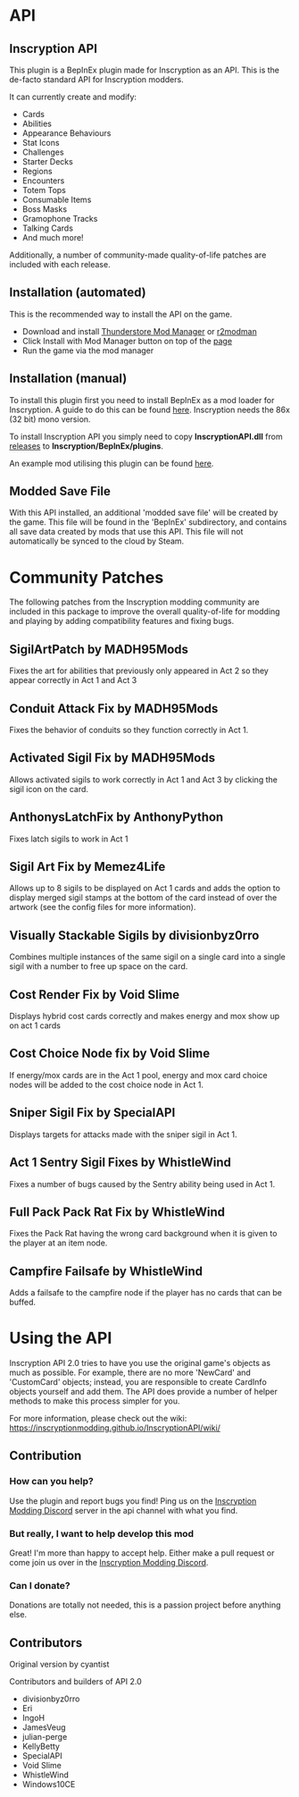 
# API

## Inscryption API

This plugin is a BepInEx plugin made for Inscryption as an API. This is the de-facto standard API for Inscryption modders.

It can currently create and modify:
- Cards
- Abilities
- Appearance Behaviours
- Stat Icons
- Challenges
- Starter Decks
- Regions
- Encounters
- Totem Tops
- Consumable Items
- Boss Masks
- Gramophone Tracks
- Talking Cards
- And much more!

Additionally, a number of community-made quality-of-life patches are included with each release.

## Installation (automated)
This is the recommended way to install the API on the game.

- Download and install [Thunderstore Mod Manager](https://www.overwolf.com/app/Thunderstore-Thunderstore_Mod_Manager) or [r2modman](https://timberborn.thunderstore.io/package/ebkr/r2modman/)
- Click Install with Mod Manager button on top of the [page](https://inscryption.thunderstore.io/package/API_dev/API/)
- Run the game via the mod manager

## Installation (manual)
To install this plugin first you need to install BepInEx as a mod loader for Inscryption. A guide to do this can be found [here](https://docs.bepinex.dev/articles/user_guide/installation/index.html#where-to-download-bepinex). Inscryption needs the 86x (32 bit) mono version.

To install Inscryption API you simply need to copy **InscryptionAPI.dll** from [releases](https://github.com/ScottWilson0903/InscryptionAPI/releases) to **Inscryption/BepInEx/plugins**.

An example mod utilising this plugin can be found [here](https://github.com/debugman18/InscryptionExampleMod).

## Modded Save File
With this API installed, an additional 'modded save file' will be created by the game. This file will be found in the 'BepInEx' subdirectory, and contains all save data created by mods that use this API. This file will not automatically be synced to the cloud by Steam.

# Community Patches

The following patches from the Inscryption modding community are included in this package to improve the overall quality-of-life for modding and playing by adding compatibility features and fixing bugs.

## SigilArtPatch by MADH95Mods
Fixes the art for abilities that previously only appeared in Act 2 so they appear correctly in Act 1 and Act 3

## Conduit Attack Fix by MADH95Mods
Fixes the behavior of conduits so they function correctly in Act 1.

## Activated Sigil Fix by MADH95Mods
Allows activated sigils to work correctly in Act 1 and Act 3 by clicking the sigil icon on the card.

## AnthonysLatchFix by AnthonyPython
Fixes latch sigils to work in Act 1

## Sigil Art Fix by Memez4Life
Allows up to 8 sigils to be displayed on Act 1 cards and adds the option to display merged sigil stamps at the bottom of the card instead of over the artwork (see the config files for more information).

## Visually Stackable Sigils by divisionbyz0rro
Combines multiple instances of the same sigil on a single card into a single sigil with a number to free up space on the card.

## Cost Render Fix by Void Slime
Displays hybrid cost cards correctly and makes energy and mox show up on act 1 cards

## Cost Choice Node fix by Void Slime
If energy/mox cards are in the Act 1 pool, energy and mox card choice nodes will be added to the cost choice node in Act 1.

## Sniper Sigil Fix by SpecialAPI
Displays targets for attacks made with the sniper sigil in Act 1.

## Act 1 Sentry Sigil Fixes by WhistleWind
Fixes a number of bugs caused by the Sentry ability being used in Act 1.

## Full Pack Pack Rat Fix by WhistleWind
Fixes the Pack Rat having the wrong card background when it is given to the player at an item node.

## Campfire Failsafe by WhistleWind
Adds a failsafe to the campfire node if the player has no cards that can be buffed.

# Using the API

Inscryption API 2.0 tries to have you use the original game's objects as much as possible. For example, there are no more 'NewCard' and 'CustomCard' objects; instead, you are responsible to create CardInfo objects yourself and add them.
The API does provide a number of helper methods to make this process simpler for you.

For more information, please check out the wiki: https://inscryptionmodding.github.io/InscryptionAPI/wiki/

## Contribution

### How can you help?
Use the plugin and report bugs you find! Ping us on the [Inscryption Modding Discord](https://discord.gg/QrJEF5Denm) server in the api channel with what you find.

### But really, I want to help develop this mod
Great! I'm more than happy to accept help. Either make a pull request or come join us over in the [Inscryption Modding Discord](https://discord.gg/QrJEF5Denm).

### Can I donate?
Donations are totally not needed, this is a passion project before anything else.

## Contributors
Original version by cyantist

Contributors and builders of API 2.0
- divisionbyz0rro
- Eri
- IngoH
- JamesVeug
- julian-perge
- KellyBetty
- SpecialAPI
- Void Slime
- WhistleWind
- Windows10CE
